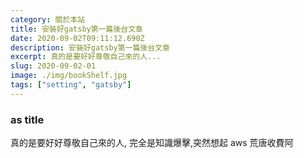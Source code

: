 ```yaml
---
category: 關於本站
title: 安裝好gatsby第一篇後台文章
date: 2020-09-02T09:11:12.690Z
description: 安裝好gatsby第一篇後台文章
excerpt: 真的是要好好尊敬自己來的人...
slug: 2020-09-02-01
image: ./img/bookShelf.jpg
tags: ["setting", "gatsby"]
---
```


### as title

真的是要好好尊敬自己來的人,
完全是知識爆擊,突然想起 aws 荒唐收費阿
